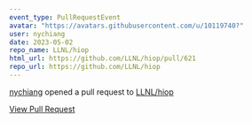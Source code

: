 ```yaml
---
event_type: PullRequestEvent
avatar: "https://avatars.githubusercontent.com/u/10119740?"
user: nychiang
date: 2023-05-02
repo_name: LLNL/hiop
html_url: https://github.com/LLNL/hiop/pull/621
repo_url: https://github.com/LLNL/hiop
---
```


<a href='https://github.com/nychiang' target='_blank'>nychiang</a> opened a pull request to <a href='https://github.com/LLNL/hiop' target='_blank'>LLNL/hiop</a>

<a href='https://github.com/LLNL/hiop/pull/621' target='_blank'>View Pull Request</a>